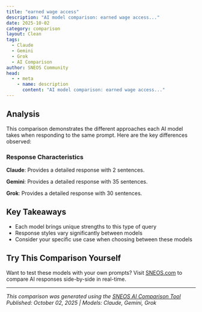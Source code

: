 ```yaml
---
title: "earned wage access"
description: "AI model comparison: earned wage access..."
date: 2025-10-02
category: comparison
layout: Clean
tags:
  - Claude
  - Gemini
  - Grok
  - AI Comparison
author: SNEOS Community
head:
  - - meta
    - name: description
      content: "AI model comparison: earned wage access..."
---
```


<ChatComparison
  title="earned wage access"
  prompt="earned wage access"
  :responses='{"Claude": "Earned Wage Access (EWA) is a financial service that allows employees to access a portion of their earned wages before their scheduled payday. Here\u0027s an overview:\n\n## How It Works\n- Employees can withdraw a percentage of wages they\u0027ve already earned\n- Access is typically through a mobile app\n- Funds are usually available within hours or instantly\n- The advance is deducted from the next paycheck\n\n## Key Features\n- **No traditional loans**: You\u0027re accessing money you\u0027ve already earned\n- **Flexible amounts**: Usually 40-50% of earned wages up to a daily/pay period limit\n- **Quick access**: Often available 24/7 through apps\n\n## Common Providers\n- **Earnin**\n- **DailyPay** \n- **PayActiv**\n- **Branch**\n- **Rain**\n- Many employers also offer it as a benefit\n\n## Costs\n- Some charge small fees ($1-5 per transaction)\n- Others use optional \u0022tips\u0022 or employer-sponsored models\n- Generally much cheaper than payday loans or overdraft fees\n\n## Benefits\n- Helps with cash flow gaps\n- Avoids expensive overdraft fees\n- No credit checks required\n- Can help with unexpected expenses\n\n## Considerations\n- May create dependency on advance access\n- Reduces next paycheck amount\n- Not all employers participate\n- Daily/monthly limits apply\n\nWould you like more specific information about any aspect of EWA services?", "Gemini": "Earned Wage Access (EWA), also known as on-demand pay, is a financial tool that allows employees to access a portion of their earned wages before their regular payday. It\u0027s essentially a way to get paid for the work you\u0027ve already done, rather than waiting for the standard bi-weekly or monthly paycheck.\n\nHere\u0027s a breakdown of key aspects of Earned Wage Access:\n\n**How it Works:**\n\n* **Tracking Hours:** EWA providers typically integrate with an employer\u0027s payroll or time-tracking system. This allows them to accurately track the hours an employee has worked and calculate the wages they\u0027ve earned.\n* **Accessing Funds:** Employees can then request a portion of their earned wages through a mobile app, online portal, or other platform provided by the EWA provider.\n* **Transferring Funds:** The EWA provider sends the requested funds to the employee, typically via direct deposit, debit card, or other electronic transfer methods.\n* **Deduction on Payday:** On the employee\u0027s regular payday, the employer deducts the amount already paid out through EWA from the employee\u0027s paycheck. The employee then receives the remainder of their earned wages.\n\n**Key Features and Considerations:**\n\n* **Fees:** EWA providers may charge fees for each transaction. These fees can vary, but some providers offer EWA as a free benefit to employees, with the employer covering the costs. It\u0027s crucial to understand the fee structure before using an EWA service. Some EWA solutions charge a small fee per transaction, while others operate on a subscription model. Some are free.\n* **Employer Involvement:** While some EWA providers offer direct-to-consumer services, many partner directly with employers. Employer-sponsored EWA often integrates seamlessly with payroll systems and may come with favorable fee structures.\n* **Alternatives to Payday Loans:** EWA is often positioned as a safer and more affordable alternative to payday loans or other high-interest borrowing options. It provides access to already earned funds, rather than incurring debt.\n* **Budgeting:** EWA can be a useful tool for managing unexpected expenses or addressing short-term financial needs. However, it\u0027s important to use EWA responsibly and avoid relying on it for routine expenses. Over-reliance on EWA can make it difficult to budget and manage finances effectively.\n* **Data Security and Privacy:** When choosing an EWA provider, it\u0027s important to consider their data security and privacy practices. Ensure that the provider has robust security measures in place to protect your personal and financial information.\n\n**Benefits:**\n\n* **Financial Flexibility:** Provides employees with greater control over their finances and the ability to access earned wages when needed.\n* **Reduced Stress:** Can help alleviate financial stress by providing access to funds for unexpected expenses or emergencies.\n* **Improved Employee Engagement:** Offering EWA as a benefit can improve employee morale and engagement.\n* **Reduced Reliance on Payday Loans:** Provides a more affordable and responsible alternative to high-interest payday loans.\n\n**Drawbacks:**\n\n* **Fees:** Fees can add up if EWA is used frequently.\n* **Budgeting Issues:** Over-reliance on EWA can make it difficult to budget and manage finances.\n* **Availability:** Not all employers offer EWA as a benefit.\n\n**Regulation:**\n\nThe regulatory landscape surrounding EWA is still evolving. Some states have begun to introduce legislation to clarify the legal status of EWA and establish consumer protections.\n\n**In Summary:**\n\nEarned Wage Access is a financial tool that can provide employees with greater control over their earnings. However, it\u0027s important to understand the fees, potential drawbacks, and regulatory landscape before using EWA. Used responsibly, it can be a valuable resource for managing finances and addressing short-term financial needs. It\u0027s essential to consider EWA as part of a broader financial wellness strategy.\n", "Grok": "Earned Wage Access (EWA), also known as on-demand pay, is a financial service that allows employees to access a portion of their earned wages before their regular payday. This service is often provided by employers in partnership with third-party fintech companies or payroll providers. The goal of EWA is to help workers manage cash flow, cover unexpected expenses, and avoid high-cost alternatives like payday loans or overdraft fees.\n\n### How Earned Wage Access Works:\n1. **Employee Earnings Tracking**: The EWA provider integrates with the employer\u2019s payroll system to track how much an employee has earned during a pay period in real-time.\n2. **Access to Wages**: Employees can request access to a portion of their earned wages (usually up to a set limit or percentage) through a mobile app or platform.\n3. **Instant Transfer**: The requested amount is transferred to the employee\u2019s bank account or a digital wallet, often instantly or within a short timeframe.\n4. **Repayment or Deduction**: The advanced amount is deducted from the employee\u2019s next paycheck, ensuring there\u2019s no debt or interest involved (in most cases).\n5. **Fees**: Some EWA services charge small fees for instant transfers, while others are free for employees, with employers covering the costs.\n\n### Benefits of Earned Wage Access:\n- **Financial Flexibility**: Employees can address urgent financial needs without resorting to high-interest loans or credit card debt.\n- **Improved Financial Wellness**: EWA reduces financial stress by giving workers control over their earnings.\n- **Employee Retention**: Employers offering EWA can attract and retain talent by demonstrating a commitment to employee well-being.\n- **Reduced Absenteeism**: Financial stability can lead to better focus and productivity at work.\n\n### Potential Drawbacks:\n- **Fees**: If there are transaction fees for instant access, they can add up for frequent users, though they are often lower than payday loan costs.\n- **Over-reliance**: Employees might become dependent on accessing wages early, potentially leading to poor budgeting habits.\n- **Regulatory Uncertainty**: EWA is a relatively new concept, and regulations vary by region, raising questions about whether it should be treated as a loan or payroll advance.\n\n### For Employers:\nImplementing EWA can be a competitive advantage in industries with high turnover or hourly workers, such as retail, hospitality, or gig economy roles. Employers often partner with providers like DailyPay, PayActiv, or Even to offer this benefit.\n\n### Legal and Regulatory Considerations:\n- In the United States, the Consumer Financial Protection Bureau (CFPB) issued an advisory opinion in 2020 stating that certain EWA programs are not considered loans under the Truth in Lending Act, provided they meet specific criteria (e.g., no interest or mandatory fees).\n- Some states have introduced legislation to regulate EWA providers to ensure consumer protection.\n- Globally, regulations differ, with some countries viewing EWA as a form of salary advance subject to labor laws.\n\nEarned Wage Access is part of a broader trend toward financial wellness benefits, reflecting the growing demand for flexible, employee-centric solutions in the modern workforce. If you\u0027re looking into specific providers or implementing EWA, ensure compliance with local labor and financial regulations. Let me know if you\u0027d like more details on any aspect!"}' 
  published-date="12:40"
/>

## Analysis

This comparison demonstrates the different approaches each AI model takes when responding to the same prompt. Here are the key differences observed:

### Response Characteristics

**Claude**: Provides a detailed response with 2 sentences. 

**Gemini**: Provides a detailed response with 35 sentences. 

**Grok**: Provides a detailed response with 30 sentences. 

## Key Takeaways

- Each model brings unique strengths to this type of query
- Response styles vary significantly between models
- Consider your specific use case when choosing between these models

## Try This Comparison Yourself

Want to test these models with your own prompts? Visit [SNEOS.com](https://sneos.com) to compare AI responses side-by-side in real-time.

---

*This comparison was generated using the [SNEOS AI Comparison Tool](https://sneos.com)*
*Published: October 02, 2025 | Models: Claude, Gemini, Grok*
